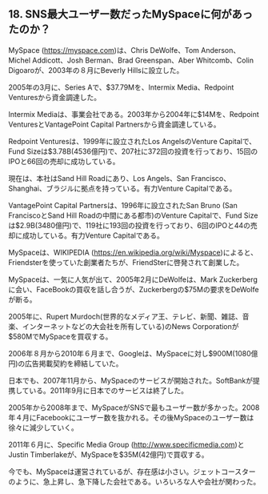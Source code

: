 ## 18. SNS最大ユーザー数だったMySpaceに何があったのか？

MySpace (https://myspace.com)は、Chris DeWolfe、Tom Anderson、Michel Addicott、Josh Berman、Brad Greenspan、Aber Whitcomb、Colin Digoaroが、2003年の８月にBeverly Hillsに設立した。

2005年の3月に、Series Aで、$37.79Mを、Intermix Media、Redpoint Venturesから資金調達した。

Intermix Mediaは、事業会社である。2003年から2004年に$14Mを、Redpoint VenturesとVantagePoint Capital Partnersから資金調達している。

Redpoint Venturesは、1999年に設立されたLos AngelsのVenture Capitalで、Fund Sizeは$3.78B(4536億円)で、207社に372回の投資を行っており、15回のIPOと66回の売却に成功している。

現在は、本社はSand Hill Roadにあり、Los Angels、San Francisco、Shanghai、ブラジルに拠点を持っている。有力Venture Capitalである。

VantagePoint Capital Partnersは、1996年に設立されたSan Bruno (San FranciscoとSand Hill Roadの中間にある都市)のVenture Capitalで、Fund Sizeは$2.9B(3480億円)で、119社に193回の投資を行っており、6回のIPOと44の売却に成功している。有力Venture Capitalである。

MySpaceは、WIKIPEDIA (https://en.wikipedia.org/wiki/Myspace)によると、Friendsterを使っていた創業者たちが、FriendSterに啓発されて創業した。

MySpaceは、一気に人気が出て、2005年2月にDeWolfeは、Mark Zuckerbergに会い、FaceBookの買収を話し合うが、Zuckerbergの$75Mの要求をDeWolfeが断る。

2005年に、Rupert Murdoch(世界的なメディア王、テレビ、新聞、雑誌、音楽、インターネットなどの大会社を所有している)のNews Corporationが$580MでMySpaceを買収する。

2006年８月から2010年６月まで、Googleは、MySpaceに対し$900M(1080億円)の広告掲載契約を締結していた。

日本でも、2007年11月から、MySpaceのサービスが開始された。SoftBankが提携している。2011年9月に日本でのサービスは終了した。

2005年から2008年まで、MySpaceがSNSで最もユーザー数が多かった。2008年４月にFacebookにユーザー数を抜かれる。その後MySpaceのユーザー数は徐々に減少していく。

2011年６月に、Specific Media Group (http://www.specificmedia.com)とJustin Timberlakeが、MySpaceを$35M(42億円)で買収する。

今でも、MySpaceは運営されているが、存在感は小さい。ジェットコースターのように、急上昇し、急下降した会社である。いろいろな人や会社が関わった。
